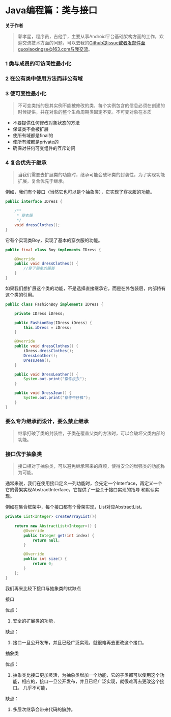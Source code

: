 # Java编程篇：类与接口

**关于作者**

>郭孝星，程序员，吉他手，主要从事Android平台基础架构方面的工作，欢迎交流技术方面的问题，可以去我的[Github](https://github.com/guoxiaoxing)提issue或者发邮件至guoxiaoxingse@163.com与我交流。

### 1 类与成员的可访问性最小化

### 2 在公有类中使用方法而非公有域

### 3 使可变性最小化

>不可变类指的是其实例不能被修改的类，每个实例包含的信息必须在创建的时候提供，并在对象的整个生命周期类固定不变。不可变对象在本质

- 不要提供任何修改对象状态的方法
- 保证类不会被扩展
- 使所有域都是final的
- 使所有域都是private的
- 确保对任何可变组件的互斥访问
             
### 4 复合优先于继承

>当我们需要去扩展类的功能时，继承可能会破坏类的封装性，为了实现功能扩展，复合优先于继承。

例如，我们有个接口（当然它也可以是个抽象类），它实现了穿衣服的功能。

```java
public interface IDress {

    /**
     * 穿衣服
     */
    void dressClothes();
}
```

它有个实现类Boy，实现了基本的穿衣服的功能。

```java
public final class Boy implements IDress {

    @Override
    public void dressClothes() {
        //穿了简单的服装
    }
}
```
如果我们想扩展这个类的功能，不是选择直接继承它，而是在外包装层，内部持有这个类的引用。

```java
public class FashionBoy implements IDress {

    private IDress iDress;

    public FashionBoy(IDress iDress) {
        this.iDress = iDress;
    }

    @Override
    public void dressClothes() {
        iDress.dressClothes();
        DressLeather();
        DressJean();
    }

    public void DressLeather() {
        System.out.print("穿件皮衣");
    }

    public void DressJean() {
        System.out.print("穿件牛仔裤");
    }
}
```

### 要么专为继承而设计，要么禁止继承

>继承打破了类的封装性，子类在覆盖父类的方法时，可以会破坏父类内部的功能。

### 接口优于抽象类

>接口相对于抽象类，可以避免继承带来的麻烦，使得安全的增强类的功能称为可能。

通常来说，我们在使用接口定义一列功能时，会先定一个Interface，再定义一个它的骨架实现AbstractInterface，它提供了一些关于接口实现的指导
和默认实现。

例如在集合框架中，每个接口都有个骨架实现，List对应AbstractList。

```java
private List<Integer> createArrayList(){
    
    return new AbstractList<Integer>() {
        @Override
        public Integer get(int index) {
            return null;
        }

        @Override
        public int size() {
            return 0;
        }
    };
}
```
我们再来比较下接口与抽象类的优缺点

接口

优点：

1. 安全的扩展类的功能，

缺点：

1. 接口一旦公开发布，并且已经广泛实现，就很难再去更改这个接口。


抽象类

优点：

1. 抽象类比接口更加灵活，为抽象类增加一个功能，它的子类都可以使用这个功能，相应的，接口一旦公开发布，并且已经广泛实现，就很难再去更改这个接口。
几乎不可能，

缺点：

1. 多层次继承会带来代码的臃肿。